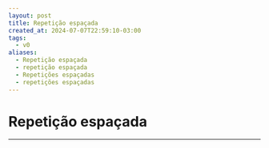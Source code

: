 ```yaml
---
layout: post
title: Repetição espaçada
created_at: 2024-07-07T22:59:10-03:00
tags:
  - v0
aliases:
  - Repetição espaçada
  - repetição espaçada
  - Repetições espaçadas
  - repetições espaçadas
---
```

# Repetição espaçada
---


